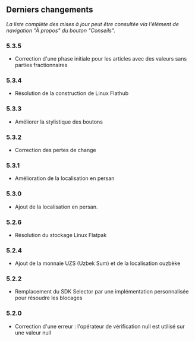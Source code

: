 ## Derniers changements

_La liste complète des mises à jour peut être consultée via l'élément de navigation "À propos" du bouton "Conseils"._

### 5.3.5
- Correction d'une phase initiale pour les articles avec des valeurs sans parties fractionnaires

### 5.3.4
- Résolution de la construction de Linux Flathub

### 5.3.3
- Améliorer la stylistique des boutons

### 5.3.2
- Correction des pertes de change

### 5.3.1
- Amélioration de la localisation en persan

### 5.3.0
- Ajout de la localisation en persan. 

### 5.2.6
- Résolution du stockage Linux Flatpak

### 5.2.4
- Ajout de la monnaie UZS (Uzbek Sum) et de la localisation ouzbèke

### 5.2.2
- Remplacement du SDK Selector par une implémentation personnalisée pour résoudre les blocages

### 5.2.0
- Correction d'une erreur : l'opérateur de vérification null est utilisé sur une valeur null
